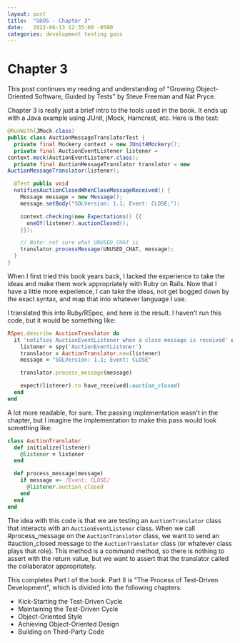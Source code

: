 ```yaml
---
layout: post
title:  "GOOS - Chapter 3"
date:   2022-06-13 12:35:00 -0500
categories: development testing goos
---
```


# Chapter 3

This post continues my reading and understanding of "Growing Object-Oriented
Software, Guided by Tests" by Steve Freeman and Nat Pryce.

Chapter 3 is really just a brief intro to the tools used in the book.  It ends
up with a Java example using JUnit, jMock, Hamcrest, etc.  Here is the test:

```Java
@RunWith(JMock.class)
public class AuctionMessageTranslatorTest {
  private final Mockery context = new JUnit4Mockery();
  private final AuctionEventListener listener =
context.mock(AuctionEventListener.class);
  private final AuctionMessageTranslator translator = new
AuctionMessageTranslator(listener);

  @Test public void
  notifiesAuctionClosedWhenCloseMessageReceived() {
    Message message = new Message();
    message.setBody("SOLVersion: 1.1; Event: CLOSE;");

    context.checking(new Expectations() {{
      oneOf(listener).auctionClosed();
    }});

    // Note: not sure what UNUSED_CHAT is
    translator.processMessage(UNUSED_CHAT, message);
  }
}
```

When I first tried this book years back, I lacked the experience to take the
ideas and make them work appropriately with Ruby on Rails. Now that I have a little
more experience, I can take the ideas, not get bogged down by the exact
syntax, and map that into whatever language I use.

I translated this into Ruby/RSpec, and here is the result.
I haven't run this code, but it would be something like:

```Ruby
RSpec.describe AuctionTranslator do
  it 'notifies AuctionEventListener when a close message is received' do
    listener = spy('AuctionEventListener')
    translator = AuctionTranslator.new(listener)
    message = "SOLVersion: 1.1; Event: CLOSE"

    translator.process_message(message)

    expect(listener).to have_received(:auction_closed)
  end
end
```

A lot more readable, for sure. The passing implementation wasn't in the chapter, but I imagine the
implementation to make this pass would look something like:

```Ruby
class AuctionTranslator
  def initialize(listener)
    @listener = listener
  end

  def process_message(message)
    if message =~ /Event: CLOSE/
      @listener.auction_closed
    end
  end
end
```

The idea with this code is that we are testing an `AuctionTranslator` class that
interacts with an `AuctionEventListener` class. When we call #process_message on
the `AuctionTranslator` class, we want to send an #auction_closed message to the
`AuctionTranslator` class (or whatever class plays that role). This method is a
command method, so there is nothing to assert with the return value, but we
want to assert that the translator called the collaborator appropriately.

This completes Part I of the book. Part II is "The Process of Test-Driven
Development", which is divided into the following chapters:
- Kick-Starting the Test-Driven Cycle
- Maintaining the Test-Driven Cycle
- Object-Oriented Style
- Achieving Object-Oriented Design
- Building on Third-Party Code
